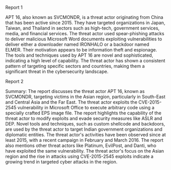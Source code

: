 
Report 1

APT 16, also known as SVCMONDR, is a threat actor originating from China that has been active since 2015. They have targeted organizations in Japan, Taiwan, and Thailand in sectors such as high-tech, government services, media, and financial services. The threat actor used spear-phishing attacks to deliver malicious Microsoft Word documents exploiting vulnerabilities to deliver either a downloader named IRONHALO or a backdoor named ELMER. Their motivation appears to be information theft and espionage. The tools and techniques used by APT 16 are novel and sophisticated, indicating a high level of capability. The threat actor has shown a consistent pattern of targeting specific sectors and countries, making them a significant threat in the cybersecurity landscape.





Report 2

Summary:
The report discusses the threat actor APT 16, known as SVCMONDR, targeting victims in the Asian region, particularly in South-East and Central Asia and the Far East. The threat actor exploits the CVE-2015-2545 vulnerability in Microsoft Office to execute arbitrary code using a specially crafted EPS image file. The report highlights the capability of the threat actor to modify exploits and evade security measures like ASLR and DEP. Novel tools and techniques, such as custom shellcode and backdoors, are used by the threat actor to target Indian government organizations and diplomatic entities. The threat actor's activities have been observed since at least 2015, with a recent campaign in February and March 2016. The report also mentions other threat actors like Platinum, EvilPost, and Danti, who have exploited the same vulnerability. The threat actor's focus on the Asian region and the rise in attacks using CVE-2015-2545 exploits indicate a growing trend in targeted cyber attacks in the region.


